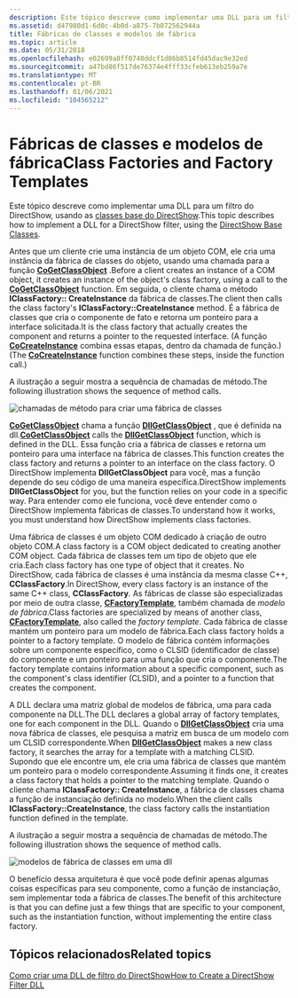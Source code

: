 ```yaml
---
description: Este tópico descreve como implementar uma DLL para um filtro do DirectShow, usando as classes base do DirectShow.
ms.assetid: d47980d1-6d0c-4b0d-a875-7b072562944a
title: Fábricas de classes e modelos de fábrica
ms.topic: article
ms.date: 05/31/2018
ms.openlocfilehash: e02699a8ff0740ddcf1d86b8514fd45dac9e32ed
ms.sourcegitcommit: a47bd86f517de76374e4fff33cfeb613eb259a7e
ms.translationtype: MT
ms.contentlocale: pt-BR
ms.lasthandoff: 01/06/2021
ms.locfileid: "104565212"
---
```

# <a name="class-factories-and-factory-templates"></a><span data-ttu-id="0c12b-103">Fábricas de classes e modelos de fábrica</span><span class="sxs-lookup"><span data-stu-id="0c12b-103">Class Factories and Factory Templates</span></span>

<span data-ttu-id="0c12b-104">Este tópico descreve como implementar uma DLL para um filtro do DirectShow, usando as [classes base do DirectShow](directshow-base-classes.md).</span><span class="sxs-lookup"><span data-stu-id="0c12b-104">This topic describes how to implement a DLL for a DirectShow filter, using the [DirectShow Base Classes](directshow-base-classes.md).</span></span>

<span data-ttu-id="0c12b-105">Antes que um cliente crie uma instância de um objeto COM, ele cria uma instância da fábrica de classes do objeto, usando uma chamada para a função [**CoGetClassObject**](/windows/desktop/api/combaseapi/nf-combaseapi-cogetclassobject) .</span><span class="sxs-lookup"><span data-stu-id="0c12b-105">Before a client creates an instance of a COM object, it creates an instance of the object's class factory, using a call to the [**CoGetClassObject**](/windows/desktop/api/combaseapi/nf-combaseapi-cogetclassobject) function.</span></span> <span data-ttu-id="0c12b-106">Em seguida, o cliente chama o método **IClassFactory:: CreateInstance** da fábrica de classes.</span><span class="sxs-lookup"><span data-stu-id="0c12b-106">The client then calls the class factory's **IClassFactory::CreateInstance** method.</span></span> <span data-ttu-id="0c12b-107">É a fábrica de classes que cria o componente de fato e retorna um ponteiro para a interface solicitada.</span><span class="sxs-lookup"><span data-stu-id="0c12b-107">It is the class factory that actually creates the component and returns a pointer to the requested interface.</span></span> <span data-ttu-id="0c12b-108">(A função [**CoCreateInstance**](/windows/desktop/api/combaseapi/nf-combaseapi-cocreateinstance) combina essas etapas, dentro da chamada de função.)</span><span class="sxs-lookup"><span data-stu-id="0c12b-108">(The [**CoCreateInstance**](/windows/desktop/api/combaseapi/nf-combaseapi-cocreateinstance) function combines these steps, inside the function call.)</span></span>

<span data-ttu-id="0c12b-109">A ilustração a seguir mostra a sequência de chamadas de método.</span><span class="sxs-lookup"><span data-stu-id="0c12b-109">The following illustration shows the sequence of method calls.</span></span>

![chamadas de método para criar uma fábrica de classes](images/classfactory.png)

<span data-ttu-id="0c12b-111">[**CoGetClassObject**](/windows/desktop/api/combaseapi/nf-combaseapi-cogetclassobject) chama a função [**DllGetClassObject**](/windows/desktop/api/combaseapi/nf-combaseapi-dllgetclassobject) , que é definida na dll.</span><span class="sxs-lookup"><span data-stu-id="0c12b-111">[**CoGetClassObject**](/windows/desktop/api/combaseapi/nf-combaseapi-cogetclassobject) calls the [**DllGetClassObject**](/windows/desktop/api/combaseapi/nf-combaseapi-dllgetclassobject) function, which is defined in the DLL.</span></span> <span data-ttu-id="0c12b-112">Essa função cria a fábrica de classes e retorna um ponteiro para uma interface na fábrica de classes.</span><span class="sxs-lookup"><span data-stu-id="0c12b-112">This function creates the class factory and returns a pointer to an interface on the class factory.</span></span> <span data-ttu-id="0c12b-113">O DirectShow implementa **DllGetClassObject** para você, mas a função depende do seu código de uma maneira específica.</span><span class="sxs-lookup"><span data-stu-id="0c12b-113">DirectShow implements **DllGetClassObject** for you, but the function relies on your code in a specific way.</span></span> <span data-ttu-id="0c12b-114">Para entender como ele funciona, você deve entender como o DirectShow implementa fábricas de classes.</span><span class="sxs-lookup"><span data-stu-id="0c12b-114">To understand how it works, you must understand how DirectShow implements class factories.</span></span>

<span data-ttu-id="0c12b-115">Uma fábrica de classes é um objeto COM dedicado à criação de outro objeto COM.</span><span class="sxs-lookup"><span data-stu-id="0c12b-115">A class factory is a COM object dedicated to creating another COM object.</span></span> <span data-ttu-id="0c12b-116">Cada fábrica de classes tem um tipo de objeto que ele cria.</span><span class="sxs-lookup"><span data-stu-id="0c12b-116">Each class factory has one type of object that it creates.</span></span> <span data-ttu-id="0c12b-117">No DirectShow, cada fábrica de classes é uma instância da mesma classe C++, **CClassFactory**.</span><span class="sxs-lookup"><span data-stu-id="0c12b-117">In DirectShow, every class factory is an instance of the same C++ class, **CClassFactory**.</span></span> <span data-ttu-id="0c12b-118">As fábricas de classe são especializadas por meio de outra classe, [**CFactoryTemplate**](cfactorytemplate.md), também chamada de *modelo de fábrica*.</span><span class="sxs-lookup"><span data-stu-id="0c12b-118">Class factories are specialized by means of another class, [**CFactoryTemplate**](cfactorytemplate.md), also called the *factory template*.</span></span> <span data-ttu-id="0c12b-119">Cada fábrica de classe mantém um ponteiro para um modelo de fábrica.</span><span class="sxs-lookup"><span data-stu-id="0c12b-119">Each class factory holds a pointer to a factory template.</span></span> <span data-ttu-id="0c12b-120">O modelo de fábrica contém informações sobre um componente específico, como o CLSID (identificador de classe) do componente e um ponteiro para uma função que cria o componente.</span><span class="sxs-lookup"><span data-stu-id="0c12b-120">The factory template contains information about a specific component, such as the component's class identifier (CLSID), and a pointer to a function that creates the component.</span></span>

<span data-ttu-id="0c12b-121">A DLL declara uma matriz global de modelos de fábrica, uma para cada componente na DLL.</span><span class="sxs-lookup"><span data-stu-id="0c12b-121">The DLL declares a global array of factory templates, one for each component in the DLL.</span></span> <span data-ttu-id="0c12b-122">Quando o [**DllGetClassObject**](/windows/desktop/api/combaseapi/nf-combaseapi-dllgetclassobject) cria uma nova fábrica de classes, ele pesquisa a matriz em busca de um modelo com um CLSID correspondente.</span><span class="sxs-lookup"><span data-stu-id="0c12b-122">When [**DllGetClassObject**](/windows/desktop/api/combaseapi/nf-combaseapi-dllgetclassobject) makes a new class factory, it searches the array for a template with a matching CLSID.</span></span> <span data-ttu-id="0c12b-123">Supondo que ele encontre um, ele cria uma fábrica de classes que mantém um ponteiro para o modelo correspondente.</span><span class="sxs-lookup"><span data-stu-id="0c12b-123">Assuming it finds one, it creates a class factory that holds a pointer to the matching template.</span></span> <span data-ttu-id="0c12b-124">Quando o cliente chama **IClassFactory:: CreateInstance**, a fábrica de classes chama a função de instanciação definida no modelo.</span><span class="sxs-lookup"><span data-stu-id="0c12b-124">When the client calls **IClassFactory::CreateInstance**, the class factory calls the instantiation function defined in the template.</span></span>

<span data-ttu-id="0c12b-125">A ilustração a seguir mostra a sequência de chamadas de método.</span><span class="sxs-lookup"><span data-stu-id="0c12b-125">The following illustration shows the sequence of method calls.</span></span>

![modelos de fábrica de classes em uma dll](images/classfactory2.png)

<span data-ttu-id="0c12b-127">O benefício dessa arquitetura é que você pode definir apenas algumas coisas específicas para seu componente, como a função de instanciação, sem implementar toda a fábrica de classes.</span><span class="sxs-lookup"><span data-stu-id="0c12b-127">The benefit of this architecture is that you can define just a few things that are specific to your component, such as the instantiation function, without implementing the entire class factory.</span></span>

## <a name="related-topics"></a><span data-ttu-id="0c12b-128">Tópicos relacionados</span><span class="sxs-lookup"><span data-stu-id="0c12b-128">Related topics</span></span>

<dl> <dt>

[<span data-ttu-id="0c12b-129">Como criar uma DLL de filtro do DirectShow</span><span class="sxs-lookup"><span data-stu-id="0c12b-129">How to Create a DirectShow Filter DLL</span></span>](how-to-create-a-dll.md)
</dt> </dl>

 

 
